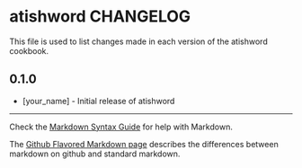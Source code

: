 atishword CHANGELOG
===================

This file is used to list changes made in each version of the atishword cookbook.

0.1.0
-----
- [your_name] - Initial release of atishword

- - -
Check the [Markdown Syntax Guide](http://daringfireball.net/projects/markdown/syntax) for help with Markdown.

The [Github Flavored Markdown page](http://github.github.com/github-flavored-markdown/) describes the differences between markdown on github and standard markdown.
